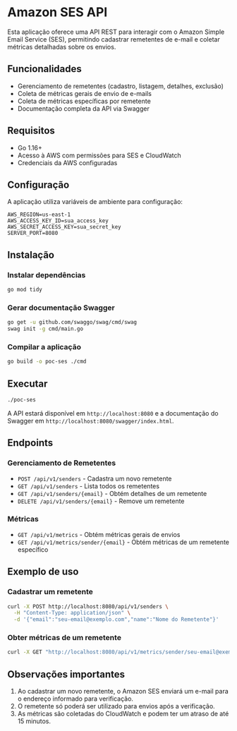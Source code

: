 # Amazon SES API

Esta aplicação oferece uma API REST para interagir com o Amazon Simple Email Service (SES), permitindo cadastrar remetentes de e-mail e coletar métricas detalhadas sobre os envios.

## Funcionalidades

- Gerenciamento de remetentes (cadastro, listagem, detalhes, exclusão)
- Coleta de métricas gerais de envio de e-mails
- Coleta de métricas específicas por remetente
- Documentação completa da API via Swagger

## Requisitos

- Go 1.16+
- Acesso à AWS com permissões para SES e CloudWatch
- Credenciais da AWS configuradas

## Configuração

A aplicação utiliza variáveis de ambiente para configuração:

```
AWS_REGION=us-east-1
AWS_ACCESS_KEY_ID=sua_access_key
AWS_SECRET_ACCESS_KEY=sua_secret_key
SERVER_PORT=8080
```

## Instalação

### Instalar dependências

```bash
go mod tidy
```

### Gerar documentação Swagger

```bash
go get -u github.com/swaggo/swag/cmd/swag
swag init -g cmd/main.go
```

### Compilar a aplicação

```bash
go build -o poc-ses ./cmd
```

## Executar

```bash
./poc-ses
```

A API estará disponível em `http://localhost:8080` e a documentação do Swagger em `http://localhost:8080/swagger/index.html`.

## Endpoints

### Gerenciamento de Remetentes

- `POST /api/v1/senders` - Cadastra um novo remetente
- `GET /api/v1/senders` - Lista todos os remetentes
- `GET /api/v1/senders/{email}` - Obtém detalhes de um remetente
- `DELETE /api/v1/senders/{email}` - Remove um remetente

### Métricas

- `GET /api/v1/metrics` - Obtém métricas gerais de envios
- `GET /api/v1/metrics/sender/{email}` - Obtém métricas de um remetente específico

## Exemplo de uso

### Cadastrar um remetente

```bash
curl -X POST http://localhost:8080/api/v1/senders \
  -H "Content-Type: application/json" \
  -d '{"email":"seu-email@exemplo.com","name":"Nome do Remetente"}'
```

### Obter métricas de um remetente

```bash
curl -X GET "http://localhost:8080/api/v1/metrics/sender/seu-email@exemplo.com?startDate=2023-01-01&endDate=2023-02-01"
```

## Observações importantes

1. Ao cadastrar um novo remetente, o Amazon SES enviará um e-mail para o endereço informado para verificação.
2. O remetente só poderá ser utilizado para envios após a verificação.
3. As métricas são coletadas do CloudWatch e podem ter um atraso de até 15 minutos.
